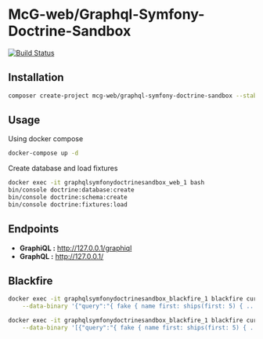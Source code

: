 McG-web/Graphql-Symfony-Doctrine-Sandbox
========================================

[![Build Status](https://travis-ci.org/mcg-web/graphql-symfony-doctrine-sandbox.svg?branch=master)](https://travis-ci.org/mcg-web/graphql-symfony-doctrine-sandbox)

Installation
-------------

```bash
composer create-project mcg-web/graphql-symfony-doctrine-sandbox --stability dev
```

Usage
------

Using docker compose

```bash
docker-compose up -d
```

Create database and load fixtures

```bash
docker exec -it graphqlsymfonydoctrinesandbox_web_1 bash
bin/console doctrine:database:create
bin/console doctrine:schema:create
bin/console doctrine:fixtures:load
```

Endpoints
---------

- **GraphiQL :** http://127.0.0.1/graphiql
- **GraphQL :** http://127.0.0.1/

Blackfire
----------

```bash
docker exec -it graphqlsymfonydoctrinesandbox_blackfire_1 blackfire curl 'http://web' -H 'Content-Type: application/json' \
    --data-binary '{"query":"{ fake { name first: ships(first: 5) { ...shipConnection } withLastAndAfter: ships(last: 3, after: \"YXJyYXljb25uZWN0aW9uOjE=\") { ...shipConnection } withLastAndBeforeAndAfter: ships(last: 3, before: \"YXJyYXljb25uZWN0aW9uOjQ=\", after: \"YXJyYXljb25uZWN0aW9uOjE=\") { ...shipConnection } originalShips: ships(first: 2) { ...shipConnection } moreShips: ships(first: 3, after: \"YXJyYXljb25uZWN0aW9uOjE=\") { ...shipConnection } }} fragment shipConnection on ShipConnection { sliceSize edges { cursor node { name } } pageInfo { hasNextPage hasPreviousPage }}","variables":null,"operationName":null}'
```

```bash
docker exec -it graphqlsymfonydoctrinesandbox_blackfire_1 blackfire curl 'http://web/batch' -H 'Content-Type: application/json' \
    --data-binary '[{"query":"{ fake { name first: ships(first: 5) { ...shipConnection } withLastAndAfter: ships(last: 3, after: \"YXJyYXljb25uZWN0aW9uOjE=\") { ...shipConnection } withLastAndBeforeAndAfter: ships(last: 3, before: \"YXJyYXljb25uZWN0aW9uOjQ=\", after: \"YXJyYXljb25uZWN0aW9uOjE=\") { ...shipConnection } originalShips: ships(first: 2) { ...shipConnection } moreShips: ships(first: 3, after: \"YXJyYXljb25uZWN0aW9uOjE=\") { ...shipConnection } }} fragment shipConnection on ShipConnection { sliceSize edges { cursor node { name } } pageInfo { hasNextPage hasPreviousPage }}"}, {"query":"{ fake { name first: ships(first: 5) { ...shipConnection } withLastAndAfter: ships(last: 3, after: \"YXJyYXljb25uZWN0aW9uOjE=\") { ...shipConnection } withLastAndBeforeAndAfter: ships(last: 3, before: \"YXJyYXljb25uZWN0aW9uOjQ=\", after: \"YXJyYXljb25uZWN0aW9uOjE=\") { ...shipConnection } originalShips: ships(first: 2) { ...shipConnection } moreShips: ships(first: 3, after: \"YXJyYXljb25uZWN0aW9uOjE=\") { ...shipConnection } }} fragment shipConnection on ShipConnection { sliceSize edges { cursor node { name } } pageInfo { hasNextPage hasPreviousPage }}"}, {"query":"{ fake { name first: ships(first: 5) { ...shipConnection } withLastAndAfter: ships(last: 3, after: \"YXJyYXljb25uZWN0aW9uOjE=\") { ...shipConnection } withLastAndBeforeAndAfter: ships(last: 3, before: \"YXJyYXljb25uZWN0aW9uOjQ=\", after: \"YXJyYXljb25uZWN0aW9uOjE=\") { ...shipConnection } originalShips: ships(first: 2) { ...shipConnection } moreShips: ships(first: 3, after: \"YXJyYXljb25uZWN0aW9uOjE=\") { ...shipConnection } }} fragment shipConnection on ShipConnection { sliceSize edges { cursor node { name } } pageInfo { hasNextPage hasPreviousPage }}"}]'
```
